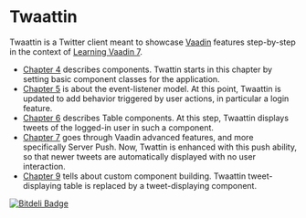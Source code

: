 # Twaattin

Twaattin is a Twitter client meant to showcase [Vaadin](https://vaadin.com) features step-by-step in the context of [Learning Vaadin 7](http://www.packtpub.com/learning-vaadin-7-second-edition/book).

* [Chapter 4](https://github.com/nfrankel/twaattin/tree/chapter4) describes components. Twattin starts in this chapter by setting basic component classes for the application.
* [Chapter 5](https://github.com/nfrankel/twaattin/tree/chapter5) is about the event-listener model. At this point, Twaattin is updated to add behavior triggered by user actions, in particular a login feature.
* [Chapter 6](https://github.com/nfrankel/twaattin/tree/chapter6) describes Table components. At this step, Twaattin displays tweets of the logged-in user in such a component.
* [Chapter 7](https://github.com/nfrankel/twaattin/tree/chapter7) goes through Vaadin advanced features, and more specifically Server Push. Now, Twattin is enhanced with this push ability, so that newer tweets are automatically displayed with no user interaction.
* [Chapter 9](https://github.com/nfrankel/twaattin/tree/chapter9) tells about custom component building. Twaattin tweet-displaying table is replaced by a tweet-displaying component.

[![Bitdeli Badge](https://d2weczhvl823v0.cloudfront.net/nfrankel/twaattin/trend.png)](https://bitdeli.com/free "Bitdeli Badge")

